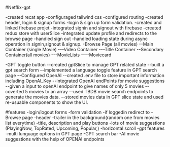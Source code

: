 #Netflix-gpt

-created recat app
-configuraged tailwind css
-configured routing
-created header, login & signup forms
-login & sign up form validation.
-created and linked firebase projet
-integrated signin and signout with firebase
-created redux store with userSlice
-integrated update profile and redirects to the browse page
-handled sign out
-handled loading state during async operation in signin,signout & signup.
-Browse Page (all movies)
--Main Container (single Movie)
---Video Container
---Title Container
--Secondary Container(all movies)
---MovieLists
----Moviecard

-GPT toggle button
--created gptSlice to manage GPT related state
--built a gpt search form
--implemented a language toggle feature in GPT search page
--Configured OpenAI
--created .env file to store important information including OpenAI_Key
--integrated OpenAI endPoints for movie suggestions
--given a input to openAI endpoint to give names of only 5 movies
--coverted 5 movies to an array
--used TBDB movie search endpoints to generate the movies data.
--stored movies data in GPT slice state and used re-usuable components to show the UI.

#features
-login/logout forms
-form validation
-if loggedin
redirect to - Browse page
-header
-trailer in the background(random one from movies list everytime)
-title, description and play buttons
-lots of movie suggestions (PlayingNow, TopRated, Upcoming, Popular,)
-horizontal scroll
-gpt features
-multi lunguage options in GPT page
-GPT search bar
-AI movie suggestions with the help of OPENAI endpoints
